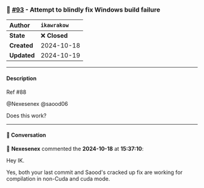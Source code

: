 ### 🐛 [#93](https://github.com/ikawrakow/ik_llama.cpp/pull/93) - Attempt to blindly fix Windows build failure

| **Author** | `ikawrakow` |
| :--- | :--- |
| **State** | ❌ **Closed** |
| **Created** | 2024-10-18 |
| **Updated** | 2024-10-19 |

---

#### Description

Ref #88 

@Nexesenex @saood06

Does this work?

---

#### 💬 Conversation

👤 **Nexesenex** commented the **2024-10-18** at **15:37:10**:<br>

Hey IK.

Yes, both your last commit and Saood's cracked up fix are working for compilation in non-Cuda and cuda mode.